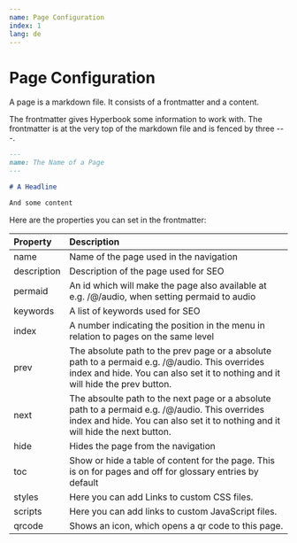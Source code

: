 ```yaml
---
name: Page Configuration
index: 1
lang: de
---
```


# Page Configuration

A page is a markdown file. It consists of a frontmatter and a content.

The frontmatter gives Hyperbook some information to work with. The frontmatter is at the very top of the markdown file and is fenced by three ---.

```md
---
name: The Name of a Page
---

# A Headline

And some content
```

Here are the properties you can set in the frontmatter:

| Property    | Description                                                                                                                         |
| :---------- | :---------------------------------------------------------------------------------------------------------------------------------- |
| name        | Name of the page used in the navigation                                                                                             |
| description | Description of the page used for SEO                                                                                                |
| permaid     | An id which will make the page also available at e.g. /@/audio, when setting permaid to audio |
| keywords    | A list of keywords used for SEO                                                                                                     |
| index       | A number indicating the position in the menu in relation to pages on the same level                                                 |
| prev        | The absolute path to the prev page or a absolute path to a permaid e.g. /@/audio. This overrides index and hide. You can also set it to nothing and it will hide the prev button. |
| next        | The absoulte path to the next page or a absolute path to a permaid e.g. /@/audio. This overrides index and hide. You can also set it to nothing and it will hide the next button. |
| hide        | Hides the page from the navigation                                                                                                  |
| toc         | Show or hide a table of content for the page. This is on for pages and off for glossary entries by default                          |
| styles            | Here you can add Links to custom CSS files. |
| scripts            | Here you can add links to custom JavaScript files. |
| qrcode | Shows an icon, which opens a qr code to this page. |
